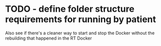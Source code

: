 # TODO - define folder structure requirements for running by patient

Also see if there's a cleaner way to start and stop the Docker without the rebuilding that happened in the RT Docker